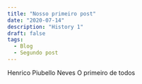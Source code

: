 ```yaml
---
title: "Nosso primeiro post"
date: "2020-07-14"
description: "History 1"
draft: false
tags:
  - Blog
  - Segundo post
---
```

Henrico Piubello Neves
O primeiro de todos



